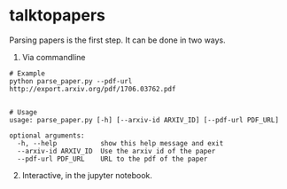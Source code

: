 # talktopapers

Parsing papers is the first step. It can be done in two ways.

1. Via commandline
```
# Example
python parse_paper.py --pdf-url http://export.arxiv.org/pdf/1706.03762.pdf


# Usage
usage: parse_paper.py [-h] [--arxiv-id ARXIV_ID] [--pdf-url PDF_URL]

optional arguments:
  -h, --help           show this help message and exit
  --arxiv-id ARXIV_ID  Use the arxiv id of the paper
  --pdf-url PDF_URL    URL to the pdf of the paper
```
2. Interactive, in the jupyter notebook.

